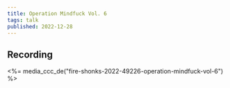 ```yaml
---
title: Operation Mindfuck Vol. 6
tags: talk
published: 2022-12-28
---
```


## Recording

<%= media_ccc_de("fire-shonks-2022-49226-operation-mindfuck-vol-6") %>
